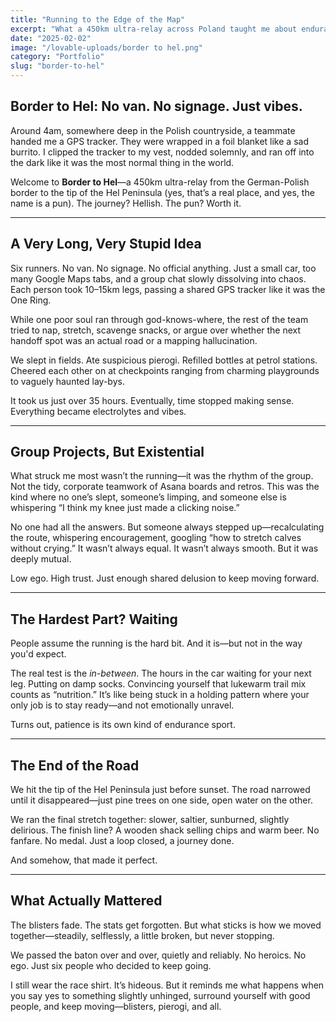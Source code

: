 ```yaml
---
title: "Running to the Edge of the Map"
excerpt: "What a 450km ultra-relay across Poland taught me about endurance, trust, and the strange intimacy of 3am roadside handovers."
date: "2025-02-02"
image: "/lovable-uploads/border to hel.png"
category: "Portfolio"
slug: "border-to-hel"
---
```


## Border to Hel: No van. No signage. Just vibes.

Around 4am, somewhere deep in the Polish countryside, a teammate handed me a GPS tracker. They were wrapped in a foil blanket like a sad burrito. I clipped the tracker to my vest, nodded solemnly, and ran off into the dark like it was the most normal thing in the world.

Welcome to **Border to Hel**—a 450km ultra-relay from the German-Polish border to the tip of the Hel Peninsula (yes, that’s a real place, and yes, the name is a pun). The journey? Hellish. The pun? Worth it.

---

## A Very Long, Very Stupid Idea

Six runners. No van. No signage. No official anything. Just a small car, too many Google Maps tabs, and a group chat slowly dissolving into chaos. Each person took 10–15km legs, passing a shared GPS tracker like it was the One Ring.

While one poor soul ran through god-knows-where, the rest of the team tried to nap, stretch, scavenge snacks, or argue over whether the next handoff spot was an actual road or a mapping hallucination.

We slept in fields. Ate suspicious pierogi. Refilled bottles at petrol stations. Cheered each other on at checkpoints ranging from charming playgrounds to vaguely haunted lay-bys.

It took us just over 35 hours. Eventually, time stopped making sense. Everything became electrolytes and vibes.

---

## Group Projects, But Existential

What struck me most wasn’t the running—it was the rhythm of the group. Not the tidy, corporate teamwork of Asana boards and retros. This was the kind where no one’s slept, someone’s limping, and someone else is whispering “I think my knee just made a clicking noise.”

No one had all the answers. But someone always stepped up—recalculating the route, whispering encouragement, googling “how to stretch calves without crying.” It wasn’t always equal. It wasn’t always smooth. But it was deeply mutual.

Low ego. High trust. Just enough shared delusion to keep moving forward.

---

## The Hardest Part? Waiting

People assume the running is the hard bit. And it is—but not in the way you'd expect.

The real test is the *in-between*. The hours in the car waiting for your next leg. Putting on damp socks. Convincing yourself that lukewarm trail mix counts as “nutrition.” It’s like being stuck in a holding pattern where your only job is to stay ready—and not emotionally unravel.

Turns out, patience is its own kind of endurance sport.

---

## The End of the Road

We hit the tip of the Hel Peninsula just before sunset. The road narrowed until it disappeared—just pine trees on one side, open water on the other.

We ran the final stretch together: slower, saltier, sunburned, slightly delirious. The finish line? A wooden shack selling chips and warm beer. No fanfare. No medal. Just a loop closed, a journey done.

And somehow, that made it perfect.

---

## What Actually Mattered

The blisters fade. The stats get forgotten. But what sticks is how we moved together—steadily, selflessly, a little broken, but never stopping.

We passed the baton over and over, quietly and reliably. No heroics. No ego. Just six people who decided to keep going.

I still wear the race shirt. It’s hideous. But it reminds me what happens when you say yes to something slightly unhinged, surround yourself with good people, and keep moving—blisters, pierogi, and all.
